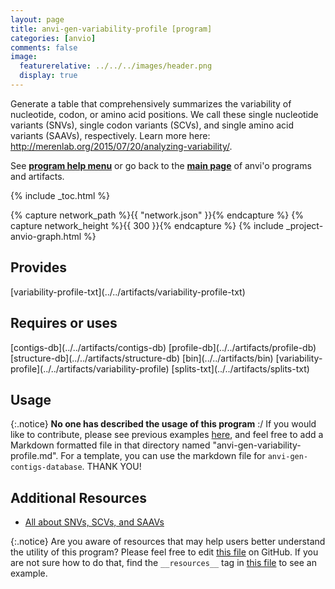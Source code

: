 ```yaml
---
layout: page
title: anvi-gen-variability-profile [program]
categories: [anvio]
comments: false
image:
  featurerelative: ../../../images/header.png
  display: true
---
```


Generate a table that comprehensively summarizes the variability of nucleotide, codon, or amino acid positions. We call these single nucleotide variants (SNVs), single codon variants (SCVs), and single amino acid variants (SAAVs), respectively. Learn more here: http://merenlab.org/2015/07/20/analyzing-variability/.

See **[program help menu](../../../vignette#anvi-gen-variability-profile)** or go back to the **[main page](../../)** of anvi'o programs and artifacts.


{% include _toc.html %}
<div id="svg" class="subnetwork"></div>
{% capture network_path %}{{ "network.json" }}{% endcapture %}
{% capture network_height %}{{ 300 }}{% endcapture %}
{% include _project-anvio-graph.html %}


## Provides

<p style="text-align: left" markdown="1"><span class="artifact-p">[variability-profile-txt](../../artifacts/variability-profile-txt)</span></p>

## Requires or uses

<p style="text-align: left" markdown="1"><span class="artifact-r">[contigs-db](../../artifacts/contigs-db)</span> <span class="artifact-r">[profile-db](../../artifacts/profile-db)</span> <span class="artifact-r">[structure-db](../../artifacts/structure-db)</span> <span class="artifact-r">[bin](../../artifacts/bin)</span> <span class="artifact-r">[variability-profile](../../artifacts/variability-profile)</span> <span class="artifact-r">[splits-txt](../../artifacts/splits-txt)</span></p>

## Usage


{:.notice}
**No one has described the usage of this program** :/ If you would like to contribute, please see previous examples [here](https://github.com/merenlab/anvio/tree/master/anvio/docs/programs), and feel free to add a Markdown formatted file in that directory named "anvi-gen-variability-profile.md". For a template, you can use the markdown file for `anvi-gen-contigs-database`. THANK YOU!


## Additional Resources


* [All about SNVs, SCVs, and SAAVs](http://merenlab.org/2015/07/20/analyzing-variability/)


{:.notice}
Are you aware of resources that may help users better understand the utility of this program? Please feel free to edit [this file](https://github.com/merenlab/anvio/tree/master/bin/anvi-gen-variability-profile) on GitHub. If you are not sure how to do that, find the `__resources__` tag in [this file](https://github.com/merenlab/anvio/blob/master/bin/anvi-interactive) to see an example.
